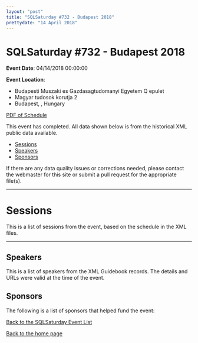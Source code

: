 ```yaml
---
layout: "post" 
title: "SQLSaturday #732 - Budapest 2018" 
prettydate: "14 April 2018" 
---
```

# SQLSaturday #732 - Budapest 2018
 
**Event Date**: 04/14/2018 00:00:00
 
**Event Location**:
- Budapesti Muszaki es Gazdasagtudomanyi Egyetem Q epulet
- Magyar tudosok korutja 2
- Budapest, , Hungary
 
<a href="/assets/pdf/0732.pdf">PDF of Schedule</a>
 
This event has completed. All data shown below is from the historical XML public data available.
<ul>
   <li><a href="#sessions">Sessions</a></li>
   <li><a href="#speakers">Speakers</a></li>
   <li><a href="#sponsors">Sponsors</a></li>
</ul>
 
 
If there are any data quality issues or corrections needed, please contact the webmaster for this site or submit a pull request for the appropriate file(s). 
 
----------------------------------------------------------------------------------- 
 
# <a name="sessions"></a>Sessions
This is a list of sessions from the event, based on the schedule in the XML files.
 
----------------------------------------------------------------------------------- 
## <a name="#speakers"></a>Speakers
This is a list of speakers from the XML Guidebook records. The details and URLs were valid at the time of the event.
 
 
 
 
## <a name="sponsors"></a>Sponsors
The following is a list of sponsors that helped fund the event:
 
[Back to the SQLSaturday Event List](/past)
 
[Back to the home page](/index)
 
